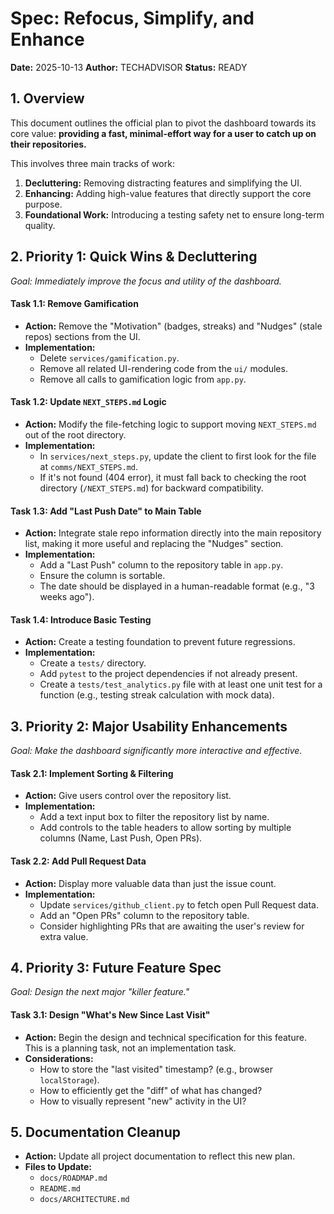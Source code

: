 # Spec: Refocus, Simplify, and Enhance

**Date:** 2025-10-13
**Author:** TECHADVISOR
**Status:** READY

## 1. Overview

This document outlines the official plan to pivot the dashboard towards its core value: **providing a fast, minimal-effort way for a user to catch up on their repositories.**

This involves three main tracks of work:
1.  **Decluttering:** Removing distracting features and simplifying the UI.
2.  **Enhancing:** Adding high-value features that directly support the core purpose.
3.  **Foundational Work:** Introducing a testing safety net to ensure long-term quality.

## 2. Priority 1: Quick Wins & Decluttering

*Goal: Immediately improve the focus and utility of the dashboard.*

#### **Task 1.1: Remove Gamification**
- **Action:** Remove the "Motivation" (badges, streaks) and "Nudges" (stale repos) sections from the UI.
- **Implementation:**
    - Delete `services/gamification.py`.
    - Remove all related UI-rendering code from the `ui/` modules.
    - Remove all calls to gamification logic from `app.py`.

#### **Task 1.2: Update `NEXT_STEPS.md` Logic**
- **Action:** Modify the file-fetching logic to support moving `NEXT_STEPS.md` out of the root directory.
- **Implementation:**
    - In `services/next_steps.py`, update the client to first look for the file at `comms/NEXT_STEPS.md`.
    - If it's not found (404 error), it must fall back to checking the root directory (`/NEXT_STEPS.md`) for backward compatibility.

#### **Task 1.3: Add "Last Push Date" to Main Table**
- **Action:** Integrate stale repo information directly into the main repository list, making it more useful and replacing the "Nudges" section.
- **Implementation:**
    - Add a "Last Push" column to the repository table in `app.py`.
    - Ensure the column is sortable.
    - The date should be displayed in a human-readable format (e.g., "3 weeks ago").

#### **Task 1.4: Introduce Basic Testing**
- **Action:** Create a testing foundation to prevent future regressions.
- **Implementation:**
    - Create a `tests/` directory.
    - Add `pytest` to the project dependencies if not already present.
    - Create a `tests/test_analytics.py` file with at least one unit test for a function (e.g., testing streak calculation with mock data).

## 3. Priority 2: Major Usability Enhancements

*Goal: Make the dashboard significantly more interactive and effective.*

#### **Task 2.1: Implement Sorting & Filtering**
- **Action:** Give users control over the repository list.
- **Implementation:**
    - Add a text input box to filter the repository list by name.
    - Add controls to the table headers to allow sorting by multiple columns (Name, Last Push, Open PRs).

#### **Task 2.2: Add Pull Request Data**
- **Action:** Display more valuable data than just the issue count.
- **Implementation:**
    - Update `services/github_client.py` to fetch open Pull Request data.
    - Add an "Open PRs" column to the repository table.
    - Consider highlighting PRs that are awaiting the user's review for extra value.

## 4. Priority 3: Future Feature Spec

*Goal: Design the next major "killer feature."*

#### **Task 3.1: Design "What's New Since Last Visit"**
- **Action:** Begin the design and technical specification for this feature. This is a planning task, not an implementation task.
- **Considerations:**
    - How to store the "last visited" timestamp? (e.g., browser `localStorage`).
    - How to efficiently get the "diff" of what has changed?
    - How to visually represent "new" activity in the UI?

## 5. Documentation Cleanup

- **Action:** Update all project documentation to reflect this new plan.
- **Files to Update:**
    - `docs/ROADMAP.md`
    - `README.md`
    - `docs/ARCHITECTURE.md`